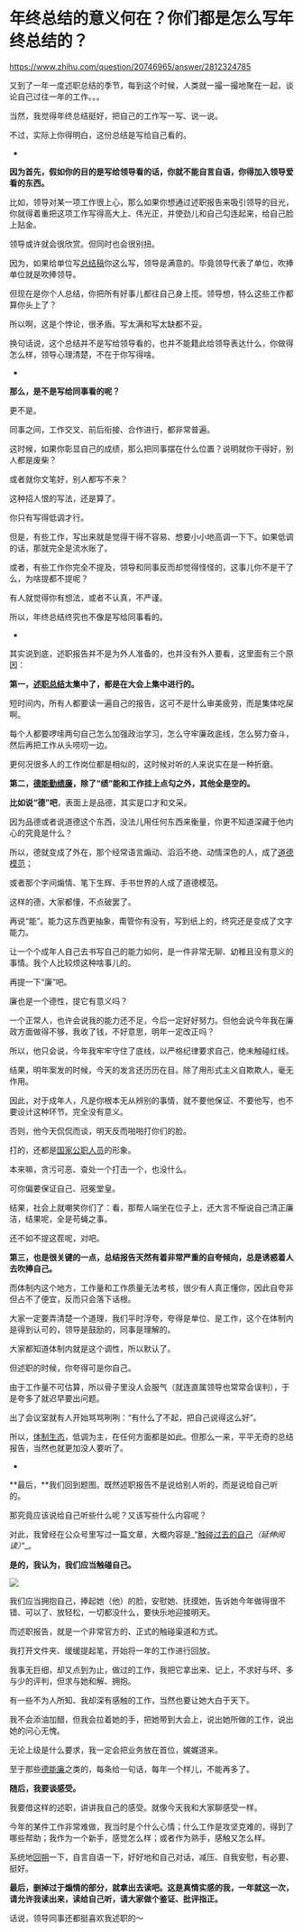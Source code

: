 # 年终总结的意义何在？你们都是怎么写年终总结的？

https://www.zhihu.com/question/20746965/answer/2812324785

又到了一年一度述职总结的季节，每到这个时候，人类就一撮一撮地聚在一起，谈论自己过往一年的工作。。。

当然，我觉得年终总结挺好，把自己的工作写一写、说一说。

不过，实际上你得明白，这份总结是写给自己看的。

-

**因为首先，假如你的目的是写给领导看的话，你就不能自言自语，你得加入领导爱看的东西。**

比如，领导对某一项工作很上心，那么如果你想通过述职报告来吸引领导的目光，你就得着重把这项工作写得高大上、伟光正，并使劲儿和自己勾连起来，给自己脸上贴金。

领导或许就会很欣赏。但同时也会很别扭。

因为，如果给单位写[总结稿](https://www.zhihu.com/search?q=%E6%80%BB%E7%BB%93%E7%A8%BF&search_source=Entity&hybrid_search_source=Entity&hybrid_search_extra=%7B%22sourceType%22%3A%22answer%22%2C%22sourceId%22%3A2812324785%7D)你这么写，领导是满意的。毕竟领导代表了单位，吹捧单位就是吹捧领导。

但现在是你个人总结，你把所有好事儿都往自己身上揽。领导想，特么这些工作都算你头上了？

所以啊，这是个悖论，很矛盾。写太满和写太缺都不妥。

换句话说，这个总结并不是写给领导看的，也并不能籍此给领导表达什么，你做得怎么样，领导心理清楚，不在于你写得啥。

-

**那么，是不是写给同事看的呢？**

更不是。

同事之间，工作交叉、前后衔接、合作进行，都非常普遍。

这时候，如果你彰显自己的成绩，那么把同事摆在什么位置？说明就你干得好，别人都是废柴？

或者就你文笔好，别人都写不来？

这种招人恨的写法，还是算了。

你只有写得低调才行。

但是，有些工作，写出来就是觉得干得不容易、想要小小地高调一下下。如果低调的话，那就完全是流水账了。

或者，有些工作你完全不提及，领导和同事反而却觉得怪怪的，这事儿你不是干了么，为啥提都不提呢？

有人就觉得你有想法，或者不认真，不严谨。

所以，年终总结终究也不像是写给同事看的。

-

其实说到底，述职报告并不是为外人准备的，也并没有外人要看，这里面有三个原因：

**第一，[述职总结](https://www.zhihu.com/search?q=%E8%BF%B0%E8%81%8C%E6%80%BB%E7%BB%93&search_source=Entity&hybrid_search_source=Entity&hybrid_search_extra=%7B%22sourceType%22%3A%22answer%22%2C%22sourceId%22%3A2812324785%7D)太集中了，都是在大会上集中进行的。**

短时间内，所有人都要读一遍自己的报告，这可不是什么审美疲劳，而是集体吃屎啊。

每个人都要啰嗦两句自己怎么加强政治学习，怎么守牢廉政底线，怎么努力奋斗，然后再把工作从头唠叨一边。

更何况很多人的工作岗位都是相似的，这时候对听的人来说实在是一种折磨。

**第二，[德能勤绩廉](https://www.zhihu.com/search?q=%E5%BE%B7%E8%83%BD%E5%8B%A4%E7%BB%A9%E5%BB%89&search_source=Entity&hybrid_search_source=Entity&hybrid_search_extra=%7B%22sourceType%22%3A%22answer%22%2C%22sourceId%22%3A2812324785%7D)，除了“绩”能和工作挂上点勾之外，其他全是空的。**

**比如说“德”吧**，表面上是品德，其实是口才和文采。

因为品德或者说道德这个东西，没法儿用任何东西来衡量，你更不知道深藏于他内心的究竟是什么？

所以，德就变成了外在，那个经常语言煽动、滔滔不绝、动情深色的人，成了[道德模范](https://www.zhihu.com/search?q=%E9%81%93%E5%BE%B7%E6%A8%A1%E8%8C%83&search_source=Entity&hybrid_search_source=Entity&hybrid_search_extra=%7B%22sourceType%22%3A%22answer%22%2C%22sourceId%22%3A2812324785%7D)；

或者那个字间煽情、笔下生辉、手书世界的人成了道德模范。

这样的德，大家都懂，不点破罢了。

再说“能”。能力这东西更抽象，甭管你有没有，写到纸上的，终究还是变成了文字能力。

让一个个成年人自己去书写自己的能力如何，是一件非常无聊、幼稚且没有意义的事情。我个人比较烦这种啥事儿的。

再提一下“廉”吧。

廉也是一个德性，提它有意义吗？

一个正常人，也许会说我的能力还不足，今后一定好好努力。但他会说今年我在廉政方面做得不够，我收了钱，不好意思，明年一定改正吗？

所以，他只会说，今年我牢牢守住了底线，以严格纪律要求自己，绝未触碰红线。

结果，明年案发的时候，今天的发言还历历在目。除了用形式主义自欺欺人，毫无作用。

因此，对于成年人，凡是你根本无从辨别的事情，就不要他保证、不要他写，也不要设计这种环节。完全没有意义。

否则，他今天侃侃而谈，明天反而啪啪打你们的脸。

打的，还都是[国家公职人员](https://www.zhihu.com/search?q=%E5%9B%BD%E5%AE%B6%E5%85%AC%E8%81%8C%E4%BA%BA%E5%91%98&search_source=Entity&hybrid_search_source=Entity&hybrid_search_extra=%7B%22sourceType%22%3A%22answer%22%2C%22sourceId%22%3A2812324785%7D)的形象。

本来嘛，贪污可恶、查处一个打击一个，也没什么。

可你偏要保证自己、冠冕堂皇。

结果，社会上就嘲笑你们了：看，那帮人端坐在位子上，还大言不惭说自己清正廉洁，结果呢，全是苟蝇之事。

还不如不提这茬呢，对吧。

**第三，也是很关键的一点，总结报告天然有着非常严重的自夸倾向，总是诱惑着人去吹捧自己。**

而体制内这个地方，工作量和工作质量无法考核，很少有人真正懂你，因此自夸非但占不了便宜，反而只会落下话根。

大家一定要弄清楚一个道理，我们平时浮夸，夸得是单位、是工作，这个在体制内是得到认可的，领导是鼓励的，同事是理解的。

大家都知道体制内就是这个调性，所以默认了。

但述职的时候，你夸得可是你自己。

由于工作量不可估算，所以骨子里没人会服气（就连直属领导也常常会误判），于是夸多了就迟早要出问题。

出了会议室就有人开始骂骂咧咧：“有什么了不起，把自己说得这么好”。

所以，[体制生态](https://www.zhihu.com/search?q=%E4%BD%93%E5%88%B6%E7%94%9F%E6%80%81&search_source=Entity&hybrid_search_source=Entity&hybrid_search_extra=%7B%22sourceType%22%3A%22answer%22%2C%22sourceId%22%3A2812324785%7D)，低调为主，在任何方面都是如此。但那么一来，平平无奇的总结报告，当然也就更加没人要听了。

-

**最后，**我们回到题图。既然述职报告不是说给别人听的，而是说给自己听的。

那究竟应该说给自己听些什么呢？又该写些什么内容呢？

对此，我曾经在公众号里写过一篇文章，大概内容是_“[触碰过去的自己](https://link.zhihu.com/?target=http%3A//mp.weixin.qq.com/s%3F__biz%3DMzg4NjUxMjcxNw%3D%3D%26mid%3D2247484893%26idx%3D1%26sn%3D405d34b4d36e1a571f65bfd3af31b068%26chksm%3Dcf99c8fff8ee41e9ed7dd4ec8fda194afb7368cf617df118d7e1444204310b99fe306bdc7a22%26scene%3D21%23wechat_redirect)_（延伸阅读）_”_。

**是的，我认为，我们应当触碰自己。**

![](https://picx.zhimg.com/50/v2-7c13d7b64769f0d915ab0fddf5e5d5c3_720w.jpg?source=1940ef5c)

我们应当拥抱自己，捧起她（他）的脸，安慰她、抚摸她，告诉她今年做得很不错、可以了、放轻松，一切都没什么，要快乐地迎接明天。

而述职报告，就是一个非常官方的、正式的触碰渠道和方式。

我打开文件夹、缓缓提起笔，开始将一年的工作进行回放。

我事无巨细，却又点到为止，做过的工作，我把它拿出来、记上，不求好与坏、多与少的评判，但求与她和解、拥抱。

有一些不为人所知、我却深有感触的工作，当然也要让她大白于天下。

我不会添油加醋，但我会拉着她的手，把她带到大会上，说出她所做的工作，说出她的问心无愧。

无论上级是什么要求，我一定会把业务放在首位，娓娓道来。

至于那些[德能廉](https://www.zhihu.com/search?q=%E5%BE%B7%E8%83%BD%E5%BB%89&search_source=Entity&hybrid_search_source=Entity&hybrid_search_extra=%7B%22sourceType%22%3A%22answer%22%2C%22sourceId%22%3A2812324785%7D)之类的，每条给一句话，每年一个样儿，不能再多了。

**随后，我要谈感受。**

我要借这样的述职，讲讲我自己的感受。就像今天我和大家聊感受一样。

今年的某件工作非常难做，我当时是个什么心情；什么工作是攻坚克难的，得到了哪些帮助；我作为一个新手，感觉怎么样；或者作为熟手，感触又怎么样。

系统地[回朔](https://www.zhihu.com/search?q=%E5%9B%9E%E6%9C%94&search_source=Entity&hybrid_search_source=Entity&hybrid_search_extra=%7B%22sourceType%22%3A%22answer%22%2C%22sourceId%22%3A2812324785%7D)一下，自言自语一下，好好地和自己对话，减压、自我安慰，有必要、挺好。

**最后，删掉过于煽情的部分，就拿出去读吧。这是真情实感的我，一年就这一次，请允许我读出来，读给自己听，请大家做个鉴证、批评指正。**

话说，领导同事还都挺喜欢我述职的～